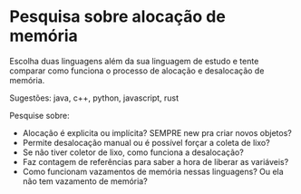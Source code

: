 # Pesquisa sobre alocação de memória

Escolha duas linguagens além da sua linguagem de estudo e tente comparar como funciona o processo de alocação e desalocação de memória.

Sugestões: java, c++, python, javascript, rust

Pesquise sobre:

- Alocação é explicita ou implícita? SEMPRE new pra criar novos objetos?
- Permite desalocação manual ou é possível forçar a coleta de lixo?
- Se não tiver coletor de lixo, como funciona a desalocação?
- Faz contagem de referências para saber a hora de liberar as variáveis?
- Como funcionam vazamentos de memória nessas linguagens? Ou ela não tem vazamento de memória?
